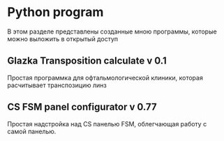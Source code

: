 # Python program

В этом разделе представлены созданные мною программы, которые можно выложить в открытый доступ

## Glazka Transposition calculate v 0.1
Простая программка для офтальмологической клиники, которая расчитывает транспозицию линз

## CS FSM panel configurator v 0.77
Простая надстройка над CS панелью FSM, облегчающая работу с самой панелью.
